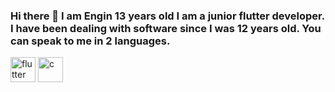 ### Hi there 👋 I am Engin 13 years old I am a junior flutter developer. I have been dealing with software since I was 12 years old. You can speak to me in 2 languages.

<!--
**Enginbatintr/Enginbatintr** is a ✨ _special_ ✨ repository because its `README.md` (this file) appears on your GitHub profile.

Here are some ideas to get you started:

- 🔭 I’m currently working on ...
- 🌱 I’m currently learning ...
- 👯 I’m looking to collaborate on ...
- 🤔 I’m looking for help with ...
- 💬 Ask me about ...
- 📫 How to reach me: ...
- 😄 Pronouns: ...
- ⚡ Fun fact: ...
-->

<img src="https://www.vectorlogo.zone/logos/flutterio/flutterio-icon.svg" alt="flutter" width="40" height="40"/> <a> <img src="https://raw.githubusercontent.com/devicons/devicon/master/icons/c++/c++-original.svg" alt="c" width="40" height="40"/>


